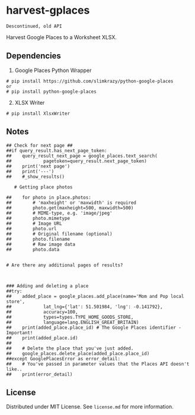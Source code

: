 # harvest-gplaces

``` Descontinued, old API ```

Harvest Google Places to a Worksheet XLSX.

## Dependencies

1. Google Places Python Wrapper
```
# pip install https://github.com/slimkrazy/python-google-places
or
# pip install python-google-places
```

2. XLSX Writer
```
# pip install XlsxWriter
```

## Notes

```
## Check for next page ##
##if query_result.has_next_page_token:
##    query_result_next_page = google_places.text_search(
##            pagetoken=query_result.next_page_token)
##    print('next page')
##    print('---')
##    #_show_results()

   # Getting place photos

##    for photo in place.photos:
##        # 'maxheight' or 'maxwidth' is required
##        photo.get(maxheight=500, maxwidth=500)
##        # MIME-type, e.g. 'image/jpeg'
##        photo.mimetype
##        # Image URL
##        photo.url
##        # Original filename (optional)
##        photo.filename
##        # Raw image data
##        photo.data


# Are there any additional pages of results?



### Adding and deleting a place
##try:
##    added_place = google_places.add_place(name='Mom and Pop local store',
##            lat_lng={'lat': 51.501984, 'lng': -0.141792},
##            accuracy=100,
##            types=types.TYPE_HOME_GOODS_STORE,
##            language=lang.ENGLISH_GREAT_BRITAIN)
##    print(added_place.place_id) # The Google Places identifier - Important!
##    print(added_place.id)
##
##    # Delete the place that you've just added.
##    google_places.delete_place(added_place.place_id)
##except GooglePlacesError as error_detail:
##    # You've passed in parameter values that the Places API doesn't like..
##    print(error_detail)
```

## License

Distributed under MIT License. See `license.md` for more information.
